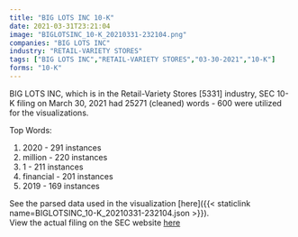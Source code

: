 ```yaml
---
title: "BIG LOTS INC 10-K"
date: 2021-03-31T23:21:04
image: "BIGLOTSINC_10-K_20210331-232104.png"
companies: "BIG LOTS INC"
industry: "RETAIL-VARIETY STORES"
tags: ["BIG LOTS INC","RETAIL-VARIETY STORES","03-30-2021","10-K"]
forms: "10-K"
---
```

BIG LOTS INC, which is in the Retail-Variety Stores [5331] industry, SEC 10-K filing on March 30, 2021 had 25271 (cleaned) words - 600 were utilized for the visualizations.

Top Words:
1. 2020 - 291 instances
2. million - 220 instances
3. 1 - 211 instances
4. financial - 201 instances
5. 2019 - 169 instances


See the parsed data used in the visualization [here]({{< staticlink name=BIGLOTSINC_10-K_20210331-232104.json >}}).  
View the actual filing on the SEC website [here](https://www.sec.gov/Archives/edgar/data/768835/0000768835-21-000028.txt)